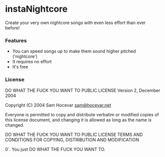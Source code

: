 # instaNightcore
Create your very own nightcore songs with even less effort than ever before!

### Features
* You can speed songs up to make them sound higher pitched ('nightcore')
* It requires no effort
* It's free

### License

DO WHAT THE FUCK YOU WANT TO PUBLIC LICENSE
Version 2, December 2004

Copyright (C) 2004 Sam Hocevar <sam@hocevar.net>

Everyone is permitted to copy and distribute verbatim or modified
copies of this license document, and changing it is allowed as long
as the name is changed.

DO WHAT THE FUCK YOU WANT TO PUBLIC LICENSE
TERMS AND CONDITIONS FOR COPYING, DISTRIBUTION AND MODIFICATION

0`. You just DO WHAT THE FUCK YOU WANT TO.
